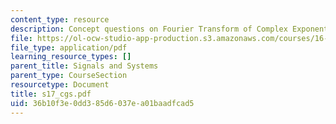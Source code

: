 ```yaml
---
content_type: resource
description: Concept questions on Fourier Transform of Complex Exponential.
file: https://ol-ocw-studio-app-production.s3.amazonaws.com/courses/16-01-unified-engineering-i-ii-iii-iv-fall-2005-spring-2006/36b10f3e0dd385d6037ea01baadfcad5_s17_cgs.pdf
file_type: application/pdf
learning_resource_types: []
parent_title: Signals and Systems
parent_type: CourseSection
resourcetype: Document
title: s17_cgs.pdf
uid: 36b10f3e-0dd3-85d6-037e-a01baadfcad5
---
```

